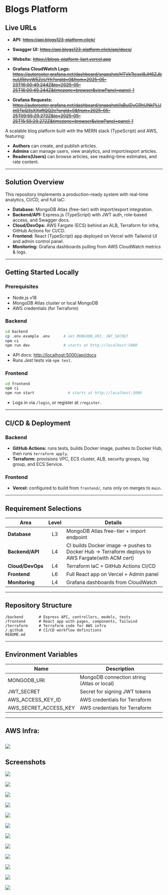 # Blogs Platform

## Live URLs

- **API:** ~~https://api.blogs123-platform.click/~~
- **Swagger UI:** ~~https://api.blogs123-platform.click/api/docs/~~
- **Website:** ~~https://blogs-platform-liart.vercel.app~~
- **Grafana CloudWatch Logs:** ~~https://autorooter.grafana.net/dashboard/snapshot/HTVkTtcsxl8JH6ZJbnuURityyW5ZeUYh?orgId=0&from=2025-05-23T16:00:49.244Z&to=2025-05-25T16:00:49.244Z&timezone=browser&viewPanel=panel-1~~

- **Grafana Requests:** ~~https://autorooter.grafana.net/dashboard/snapshot/IsBuIDyGRhUNkPLUm0TpQ3sXXqftQQ2e?orgId=0&from=2025-05-25T09:55:29.272Z&to=2025-05-25T15:55:29.272Z&timezone=browser&viewPanel=panel-1~~

A scalable blog platform built with the MERN stack (TypeScript) and AWS, featuring:

* **Authors** can create, and publish articles.
* **Admins** can manage users, view analytics, and import/export articles.
* **Readers(Users)** can browse articles, see reading-time estimates, and rate content.

---

## Solution Overview

This repository implements a production-ready system with real-time analytics, CI/CD, and full IaC:

* **Database:** MongoDB Atlas (free-tier) with import/export integration.
* **Backend/API:** Express.js (TypeScript) with JWT auth, role-based access, and Swagger docs.
* **Cloud/DevOps:** AWS Fargate (ECS) behind an ALB, Terraform for infra, GitHub Actions for CI/CD.
* **Frontend:** React (TypeScript) app deployed on Vercel with Tailwind UI and admin control panel.
* **Monitoring:** Grafana dashboards pulling from AWS CloudWatch metrics & logs.

---

## Getting Started Locally

### Prerequisites

* Node.js v18
* MongoDB Atlas cluster or local MongoDB
* AWS credentials (for Terraform)

### Backend

```bash
cd backend
cp .env.example .env      # set MONGODB_URI, JWT_SECRET
npm ci
npm run dev               # starts at http://localhost:5000
```

* API docs: [http://localhost:5000/api/docs](http://localhost:5000/api/docs)
* Runs Jest tests via `npm test`.

### Frontend

```bash
cd frontend
npm ci
npm run start               # starts at http://localhost:3000
```

* Logs in via `/login`, or register at `/register`.

---

## CI/CD & Deployment

### Backend

* **GitHub Actions:** runs tests, builds Docker image, pushes to Docker Hub, then runs `terraform apply`.
* **Terraform:** provisions VPC, ECS cluster, ALB, security groups, log group, and ECS Service.

### Frontend

* **Vercel:** configured to build from `frontend/`, runs only on merges to `main`.

---

## Requirement Selections

| Area             | Level | Details                                    |
| ---------------- | :---: | ------------------------------------------ |
| **Database**     |   L3  | MongoDB Atlas free-tier + import endpoint  |
| **Backend/API**  |   L4  | CI builds Docker image → pushes to Docker Hub → Terraform deploys to AWS Fargate(with ACM cert) |
| **Cloud/DevOps** |   L4  | Terraform IaC + GitHub Actions CI/CD       |
| **Frontend**     |   L6  | Full React app on Vercel + Admin panel     |
| **Monitoring**   |   L4  | Grafana dashboards from CloudWatch         |


---

## Repository Structure

```
/backend       # Express API, controllers, models, tests
/frontend      # React app with pages, components, Tailwind
/terraform     # Terraform code for AWS infra
/.github       # CI/CD workflow definitions
README.md      
```

---

## Environment Variables

| Name                     | Description                                |
| ------------------------ | ------------------------------------------ |
| MONGODB\_URI             | MongoDB connection string (Atlas or local) |
| JWT\_SECRET              | Secret for signing JWT tokens              |
| AWS\_ACCESS\_KEY\_ID     | AWS credentials for Terraform              |
| AWS\_SECRET\_ACCESS\_KEY | AWS credentials for Terraform              |
---
## AWS Infra:
![](imgs/AWS_Infra.png)
---
## Screenshots
![](imgs/Page_1.png)
<br><br>
![](imgs/Page_2.png)
<br><br>
![](imgs/Page_3.png)
<br><br>
![](imgs/Page_4.png)
<br><br>
![](imgs/Page_5.png)
<br><br>
![](imgs/Page_6.png)
<br><br>
![](imgs/swagger.png)
<br><br>
![](imgs/Grafana_1.png)
<br><br>
![](imgs/Grafana_2.png)
<br><br>
![](imgs/Grafana_3.png)
<br><br>
![](imgs/Page_7.png)
<br><br>
![](imgs/Page_8.png)
